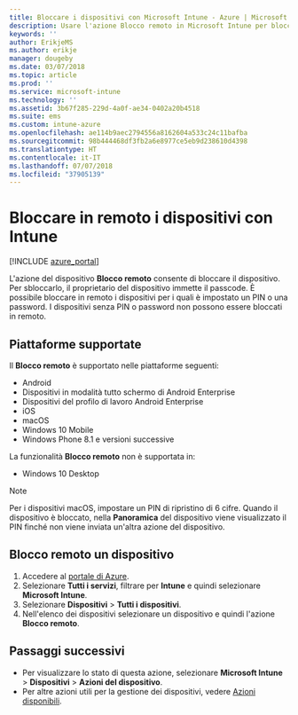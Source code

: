 ```yaml
---
title: Bloccare i dispositivi con Microsoft Intune - Azure | Microsoft Docs
description: Usare l'azione Blocco remoto in Microsoft Intune per bloccare un dispositivo protetto da PIN o password.
keywords: ''
author: ErikjeMS
ms.author: erikje
manager: dougeby
ms.date: 03/07/2018
ms.topic: article
ms.prod: ''
ms.service: microsoft-intune
ms.technology: ''
ms.assetid: 3b67f285-229d-4a0f-ae34-0402a20b4518
ms.suite: ems
ms.custom: intune-azure
ms.openlocfilehash: ae114b9aec2794556a8162604a533c24c11bafba
ms.sourcegitcommit: 98b444468df3fb2a6e8977ce5eb9d238610d4398
ms.translationtype: HT
ms.contentlocale: it-IT
ms.lasthandoff: 07/07/2018
ms.locfileid: "37905139"
---
```

# <a name="remotely-lock-devices-with-intune"></a>Bloccare in remoto i dispositivi con Intune

[!INCLUDE [azure_portal](./includes/azure_portal.md)]

L'azione del dispositivo **Blocco remoto** consente di bloccare il dispositivo. Per sbloccarlo, il proprietario del dispositivo immette il passcode. È possibile bloccare in remoto i dispositivi per i quali è impostato un PIN o una password. I dispositivi senza PIN o password non possono essere bloccati in remoto.

## <a name="supported-platforms"></a>Piattaforme supportate

Il **Blocco remoto** è supportato nelle piattaforme seguenti:

- Android
- Dispositivi in modalità tutto schermo di Android Enterprise
- Dispositivi del profilo di lavoro Android Enterprise
- iOS
- macOS
- Windows 10 Mobile
- Windows Phone 8.1 e versioni successive

La funzionalità **Blocco remoto** non è supportata in:
- Windows 10 Desktop

> [!NOTE]
> Per i dispositivi macOS, impostare un PIN di ripristino di 6 cifre. Quando il dispositivo è bloccato, nella **Panoramica** del dispositivo viene visualizzato il PIN finché non viene inviata un'altra azione del dispositivo.

## <a name="remote-lock-a-device"></a>Blocco remoto un dispositivo

1. Accedere al [portale di Azure](https://portal.azure.com).
2. Selezionare **Tutti i servizi**, filtrare per **Intune** e quindi selezionare **Microsoft Intune**.
3. Selezionare **Dispositivi** > **Tutti i dispositivi**.
4. Nell'elenco dei dispositivi selezionare un dispositivo e quindi l'azione **Blocco remoto**.

## <a name="next-steps"></a>Passaggi successivi

- Per visualizzare lo stato di questa azione, selezionare **Microsoft Intune** > **Dispositivi** > **Azioni del dispositivo**. 
- Per altre azioni utili per la gestione dei dispositivi, vedere [Azioni disponibili](device-management.md).
